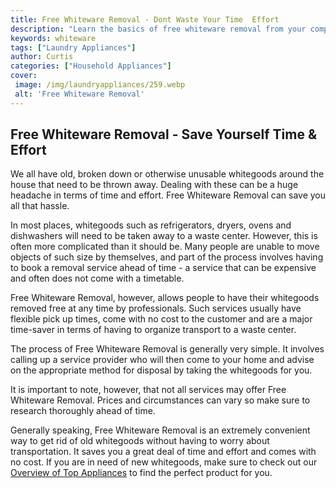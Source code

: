 ```yaml
---
title: Free Whiteware Removal - Dont Waste Your Time  Effort
description: "Learn the basics of free whiteware removal from your computer and find out why you shouldnt waste your time and effort Get tips insights and more to make the process easier and more efficient"
keywords: whiteware
tags: ["Laundry Appliances"]
author: Curtis
categories: ["Household Appliances"]
cover: 
 image: /img/laundryappliances/259.webp
 alt: 'Free Whiteware Removal'
---
```

## Free Whiteware Removal - Save Yourself Time & Effort
We all have old, broken down or otherwise unusable whitegoods around the house that need to be thrown away. Dealing with these can be a huge headache in terms of time and effort. Free Whiteware Removal can save you all that hassle.

In most places, whitegoods such as refrigerators, dryers, ovens and dishwashers will need to be taken away to a waste center. However, this is often more complicated than it should be. Many people are unable to move objects of such size by themselves, and part of the process involves having to book a removal service ahead of time - a service that can be expensive and often does not come with a timetable.

Free Whiteware Removal, however, allows people to have their whitegoods removed free at any time by professionals. Such services usually have flexible pick up times, come with no cost to the customer and are a major time-saver in terms of having to organize transport to a waste center. 

The process of Free Whiteware Removal is generally very simple. It involves calling up a service provider who will then come to your home and advise on the appropriate method for disposal by taking the whitegoods for you. 

It is important to note, however, that not all services may offer Free Whiteware Removal. Prices and circumstances can vary so make sure to research thoroughly ahead of time. 

Generally speaking, Free Whiteware Removal is an extremely convenient way to get rid of old whitegoods without having to worry about transportation. It saves you a great deal of time and effort and comes with no cost. If you are in need of new whitegoods, make sure to check out our [Overview of Top Appliances](./pages/appliance-overview) to find the perfect product for you.
